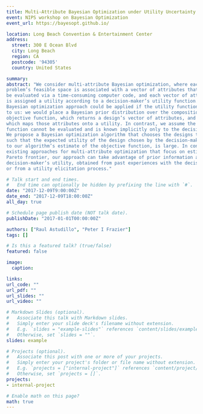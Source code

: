 ```yaml
---
title: Multi-Attribute Bayesian Optimization under Utility Uncertainty (contributed poster)
event: NIPS workshop on Bayesian Optimization
event_url: https://bayesopt.github.io/

location: Long Beach Convention & Entertainment Center
address:
  street: 300 E Ocean Blvd
  city: Long Beach
  region: CA
  postcode: '94305'
  country: United States

summary: 
abstract: "We consider multi-attribute Bayesian optimization, where each design in an optimization
problem’s feasible space is associated with a vector of attributes that can
be evaluated via a time-consuming computer code, and each vector of attributes
is assigned a utility according to a decision-maker’s utility function. A standard
Bayesian optimization approach could be applied if the utility function were known
to us: we would place a Bayesian prior distribution over the composition of the
objective function, which returns a design’s vector of attributes, and the utility function,
which maps those attributes onto a utility. In contrast, we assume the utility
function cannot be evaluated and is known implicitly only to the decision-maker.
We propose a Bayesian optimization algorithm that chooses the designs to evaluate,
such that the expected utility of the design chosen by the decision-maker, according
to our algorithm’s estimate of the objective function, is large. In contrast with
existing approaches for multi-attribute optimization that focus on estimating a
Pareto frontier, our approach can take advantage of prior information about the
decision-maker’s utility, obtained from past experiences with the decision-maker
or from a utility elicitation process."

# Talk start and end times.
#   End time can optionally be hidden by prefixing the line with `#`.
date: "2017-12-09T9:00:00Z"
date_end: "2017-12-09T18:00:00Z"
all_day: true

# Schedule page publish date (NOT talk date).
publishDate: "2017-01-01T00:00:00Z"

authors: ["Raul Astudillo", "Peter I Frazier"]
tags: []

# Is this a featured talk? (true/false)
featured: false

image:
  caption:

links:
url_code: ""
url_pdf: ""
url_slides: ""
url_video: ""

# Markdown Slides (optional).
#   Associate this talk with Markdown slides.
#   Simply enter your slide deck's filename without extension.
#   E.g. `slides = "example-slides"` references `content/slides/example-slides.md`.
#   Otherwise, set `slides = ""`.
slides: example

# Projects (optional).
#   Associate this post with one or more of your projects.
#   Simply enter your project's folder or file name without extension.
#   E.g. `projects = ["internal-project"]` references `content/project/deep-learning/index.md`.
#   Otherwise, set `projects = []`.
projects:
- internal-project

# Enable math on this page?
math: true
---
```

